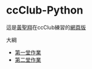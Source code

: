 # ccClub-Python

這是[黃聖翔](https://www.facebook.com/profile.php?id=100001348802783)在ccClub練習的[網頁版](https://jshuang0520.github.io/2017ccClub-Python/)

大綱

- [第一堂作業](http://nbviewer.jupyter.org/github/jshuang0520/ccClub-Python/blob/master/2017.09.28%20ccClub%20-%201.ipynb)
- [第二堂作業](http://nbviewer.jupyter.org/github/jshuang0520/ccClub-Python/blob/master/2017.10.05%20ccClub%20-%202.ipynb)
